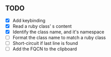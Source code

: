 ## TODO
- [x] Add keybinding
- [x] Read a ruby class' s content
- [X] Identify the class name, and it's namespace
- [ ] Format the class name to match a ruby class
- [ ] Short-circuit if last line is found
- [ ] Add the FQCN to the clipboard

